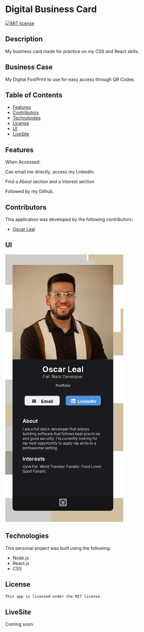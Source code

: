 # Digital Business Card

[![MIT license](https://img.shields.io/badge/License-MIT-blue.svg)](https://lbesson.mit-license.org/)

## Description

My business card made for practice on my CSS and React skills.

## Business Case

My Digital FootPrint to use for easy access through QR Codes.

## Table of Contents

- [Features](#features)
- [Contributors](#contributors)
- [Technologies](#technologies)
- [License](#license)
- [UI](#ui)
- [LiveSite](#livesite)

## Features

When Accessed:

Can email me directly, access my LinkedIn.

Find a About section and a Interest section

Followed by my Github.

## Contributors

This application was developed by the following contributors:

- [Oscar Leal](https://github.com/Oscarl214)

## UI

![BizzCard](./client/public/BizzCard.png)

## Technologies

This personal project was built using the following:

- Node.js
- React.js
- CSS

## License

    This app is licensed under the MIT license.

## LiveSite

Coming soon.
